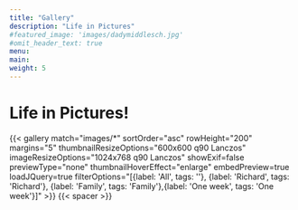 ```yaml
---
title: "Gallery"
description: "Life in Pictures"
#featured_image: 'images/dadymiddlesch.jpg'
#omit_header_text: true
menu:
main:
weight: 5
---
```

# Life in Pictures!
{{< gallery match="images/*" sortOrder="asc" rowHeight="200" margins="5" thumbnailResizeOptions="600x600 q90 Lanczos" imageResizeOptions="1024x768 q90 Lanczos" showExif=false previewType="none" thumbnailHoverEffect="enlarge" embedPreview=true loadJQuery=true filterOptions="[{label: 'All', tags: ''}, {label: 'Richard', tags: 'Richard'}, {label: 'Family', tags: 'Family'},{label: 'One week', tags: 'One week'}]" >}}
{{< spacer >}}
